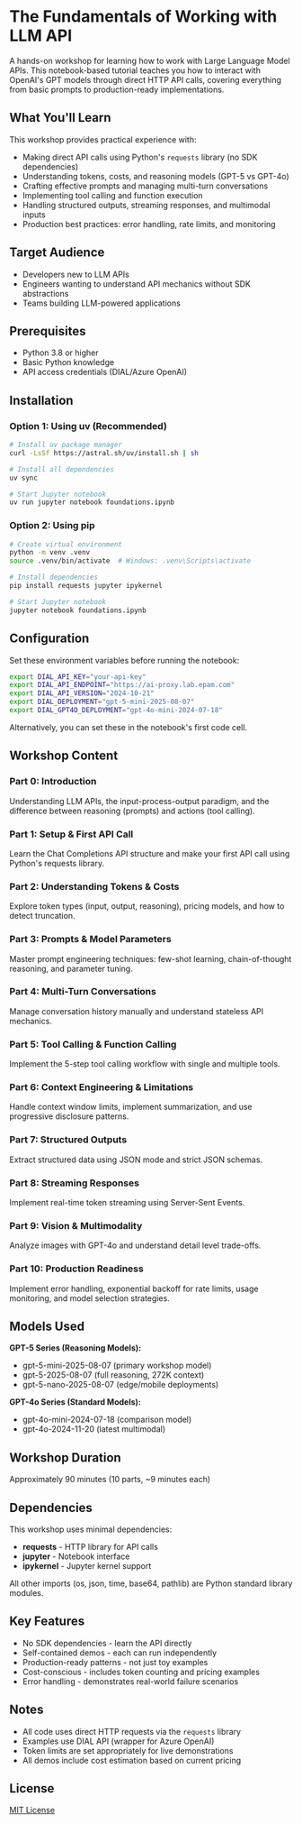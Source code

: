 # The Fundamentals of Working with LLM API

A hands-on workshop for learning how to work with Large Language Model APIs. This notebook-based tutorial teaches you how to interact with OpenAI's GPT models through direct HTTP API calls, covering everything from basic prompts to production-ready implementations.

## What You'll Learn

This workshop provides practical experience with:

- Making direct API calls using Python's `requests` library (no SDK dependencies)
- Understanding tokens, costs, and reasoning models (GPT-5 vs GPT-4o)
- Crafting effective prompts and managing multi-turn conversations
- Implementing tool calling and function execution
- Handling structured outputs, streaming responses, and multimodal inputs
- Production best practices: error handling, rate limits, and monitoring

## Target Audience

- Developers new to LLM APIs
- Engineers wanting to understand API mechanics without SDK abstractions
- Teams building LLM-powered applications

## Prerequisites

- Python 3.8 or higher
- Basic Python knowledge
- API access credentials (DIAL/Azure OpenAI)

## Installation

### Option 1: Using uv (Recommended)

```bash
# Install uv package manager
curl -LsSf https://astral.sh/uv/install.sh | sh

# Install all dependencies
uv sync

# Start Jupyter notebook
uv run jupyter notebook foundations.ipynb
```

### Option 2: Using pip

```bash
# Create virtual environment
python -m venv .venv
source .venv/bin/activate  # Windows: .venv\Scripts\activate

# Install dependencies
pip install requests jupyter ipykernel

# Start Jupyter notebook
jupyter notebook foundations.ipynb
```

## Configuration

Set these environment variables before running the notebook:

```bash
export DIAL_API_KEY="your-api-key"
export DIAL_API_ENDPOINT="https://ai-proxy.lab.epam.com"
export DIAL_API_VERSION="2024-10-21"
export DIAL_DEPLOYMENT="gpt-5-mini-2025-08-07"
export DIAL_GPT4O_DEPLOYMENT="gpt-4o-mini-2024-07-18"
```

Alternatively, you can set these in the notebook's first code cell.

## Workshop Content

### Part 0: Introduction

Understanding LLM APIs, the input-process-output paradigm, and the difference between reasoning (prompts) and actions (tool calling).

### Part 1: Setup & First API Call

Learn the Chat Completions API structure and make your first API call using Python's requests library.

### Part 2: Understanding Tokens & Costs

Explore token types (input, output, reasoning), pricing models, and how to detect truncation.

### Part 3: Prompts & Model Parameters

Master prompt engineering techniques: few-shot learning, chain-of-thought reasoning, and parameter tuning.

### Part 4: Multi-Turn Conversations

Manage conversation history manually and understand stateless API mechanics.

### Part 5: Tool Calling & Function Calling

Implement the 5-step tool calling workflow with single and multiple tools.

### Part 6: Context Engineering & Limitations

Handle context window limits, implement summarization, and use progressive disclosure patterns.

### Part 7: Structured Outputs

Extract structured data using JSON mode and strict JSON schemas.

### Part 8: Streaming Responses

Implement real-time token streaming using Server-Sent Events.

### Part 9: Vision & Multimodality

Analyze images with GPT-4o and understand detail level trade-offs.

### Part 10: Production Readiness

Implement error handling, exponential backoff for rate limits, usage monitoring, and model selection strategies.

## Models Used

**GPT-5 Series (Reasoning Models):**

- gpt-5-mini-2025-08-07 (primary workshop model)
- gpt-5-2025-08-07 (full reasoning, 272K context)
- gpt-5-nano-2025-08-07 (edge/mobile deployments)

**GPT-4o Series (Standard Models):**

- gpt-4o-mini-2024-07-18 (comparison model)
- gpt-4o-2024-11-20 (latest multimodal)

## Workshop Duration

Approximately 90 minutes (10 parts, ~9 minutes each)

## Dependencies

This workshop uses minimal dependencies:

- **requests** - HTTP library for API calls
- **jupyter** - Notebook interface
- **ipykernel** - Jupyter kernel support

All other imports (os, json, time, base64, pathlib) are Python standard library modules.

## Key Features

- No SDK dependencies - learn the API directly
- Self-contained demos - each can run independently
- Production-ready patterns - not just toy examples
- Cost-conscious - includes token counting and pricing examples
- Error handling - demonstrates real-world failure scenarios

## Notes

- All code uses direct HTTP requests via the `requests` library
- Examples use DIAL API (wrapper for Azure OpenAI)
- Token limits are set appropriately for live demonstrations
- All demos include cost estimation based on current pricing

## License

[MIT License](https://github.com/flyfirstmars/working-with-llm-apis/blob/main/LICENSE)
